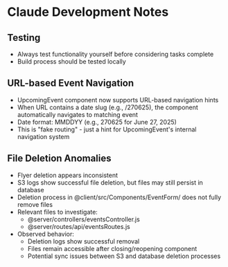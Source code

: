 # Claude Development Notes

## Testing
- Always test functionality yourself before considering tasks complete
- Build process should be tested locally

## URL-based Event Navigation
- UpcomingEvent component now supports URL-based navigation hints
- When URL contains a date slug (e.g., /270625), the component automatically navigates to matching event
- Date format: MMDDYY (e.g., 270625 for June 27, 2025)
- This is "fake routing" - just a hint for UpcomingEvent's internal navigation system

## File Deletion Anomalies
- Flyer deletion appears inconsistent
- S3 logs show successful file deletion, but files may still persist in database
- Deletion process in @client/src/Components/EventForm/ does not fully remove files
- Relevant files to investigate:
  - @server/controllers/eventsController.js
  - @server/routes/api/eventsRoutes.js
- Observed behavior: 
  - Deletion logs show successful removal
  - Files remain accessible after closing/reopening component
  - Potential sync issues between S3 and database deletion processes